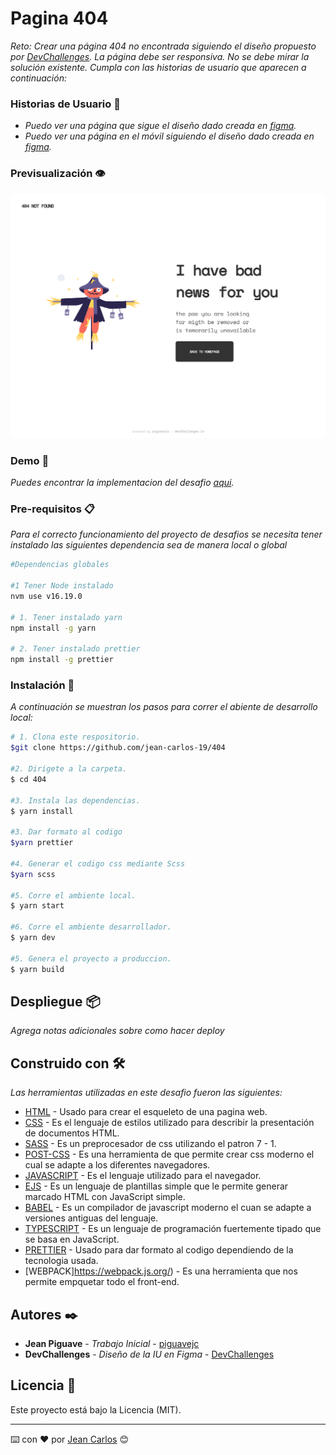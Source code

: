 # Pagina 404

_Reto: Crear una página 404 no encontrada siguiendo el diseño propuesto por [DevChallenges](https://www.figma.com/file/QeKWLNhB13zDjJzqR22TKE). La página debe ser responsiva. No se debe mirar la solución existente. Cumpla con las historias de usuario que aparecen a continuación:_

### Historias de Usuario :man:

- _Puedo ver una página que sigue el diseño dado creada en [figma](https://www.figma.com/proto/QeKWLNhB13zDjJzqR22TKE/404-page-challenge?node-id=1%3A4&scaling=min-zoom&page-id=0%3A1)._
- _Puedo ver una página en el móvil siguiendo el diseño dado creada en [figma](https://www.figma.com/proto/QeKWLNhB13zDjJzqR22TKE/404-page-challenge?node-id=1%3A56&scaling=min-zoom&page-id=0%3A1)._

### Previsualización :eye:

![imagen](https://github.com/jean-carlos-19/404/blob/master/capturas/escritorio.png)

### Demo :eyes:

_Puedes encontrar la implementacion del desafio [aqui](https://jc-404-not-found.onrender.com/)._

### Pre-requisitos 📋

_Para el correcto funcionamiento del proyecto de desafios se necesita tener instalado las siguientes dependencia sea de manera local o global_

```bash
#Dependencias globales

#1 Tener Node instalado
nvm use v16.19.0

# 1. Tener instalado yarn 
npm install -g yarn

# 2. Tener instalado prettier 
npm install -g prettier
```

### Instalación 🔧

_A continuación se muestran los pasos para correr el abiente de desarrollo local:_

```bash
# 1. Clona este respositorio.
$git clone https://github.com/jean-carlos-19/404

#2. Dirigete a la carpeta.
$ cd 404

#3. Instala las dependencias.
$ yarn install

#3. Dar formato al codigo
$yarn prettier

#4. Generar el codigo css mediante Scss
$yarn scss

#5. Corre el ambiente local.
$ yarn start

#6. Corre el ambiente desarrollador.
$ yarn dev

#5. Genera el proyecto a produccion.
$ yarn build
```

## Despliegue 📦

_Agrega notas adicionales sobre como hacer deploy_

## Construido con 🛠️

_Las herramientas utilizadas en este desafio fueron las siguientes:_

- [HTML](https://developer.mozilla.org/es/docs/Web/HTML/Reference) - Usado para crear el esqueleto de una pagina web.
- [CSS](https://developer.mozilla.org/es/docs/Web/HTML/Reference) - Es el lenguaje de estilos utilizado para describir la presentación de documentos HTML.
- [SASS](https://sass-lang.com/guide) - Es un preprocesador de css utilizando el patron 7 - 1.
- [POST-CSS](https://sass-lang.com/guide) - Es una herramienta de que permite crear css moderno el cual se adapte a los diferentes navegadores.
- [JAVASCRIPT](https://developer.mozilla.org/es/docs/Web/HTML/Reference) - Es el lenguaje utilizado para el navegador.
- [EJS](https://ejs.co/) - Es un lenguaje de plantillas simple que le permite generar marcado HTML con JavaScript simple.
- [BABEL](https://babeljs.io/) - Es un compilador de javascript moderno el cuan se adapte a versiones antiguas del lenguaje.
- [TYPESCRIPT](https://www.typescriptlang.org/) - Es un lenguaje de programación fuertemente tipado que se basa en JavaScript.
- [PRETTIER](https://prettier.io/docs/en/index.html) - Usado para dar formato al codigo dependiendo de la tecnologia usada.
- [WEBPACK]https://webpack.js.org/) - Es una herramienta que nos permite empquetar todo el front-end.

## Autores ✒️

- **Jean Piguave** - _Trabajo Inicial_ - [piguavejc](https://devchallenges.io/portfolio/jean-carlos-19)
- **DevChallenges** - _Diseño de la IU en Figma_ - [DevChallenges](https://devchallenges.io/)

## Licencia 📄

Este proyecto está bajo la Licencia (MIT).

---

⌨️ con ❤️ por [Jean Carlos](https://devchallenges.io/portfolio/jean-carlos-19) 😊
